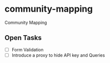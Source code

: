 # community-mapping
Community Mapping


## Open Tasks
 - [ ] Form Validation
 - [ ] Introduce a proxy to hide API key and Queries

